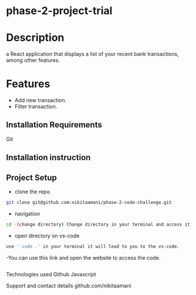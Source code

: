# phase-2-project-trial
# Description
a React application that displays a list of your recent bank transactions, among other features.

# Features
- Add new transaction.
- Filter transaction.

## Installation Requirements
Git

## Installation instruction

## Project Setup
- clone the repo  
```bash
git clone git@github.com:nikitaamani/phase-2-code-challenge.git
```
- navigation
```bash 
cd -(change directory) Change directory in your terminal and access it.
```
- open directory on vs-code
```bash 
use ' code .' in your terminal it will lead to you to the vs-code.
```
-You can use this link and open the website to access the code.
```bash

```
Technologies used Github Javascript

Support and contact details github.com/nikitaamani